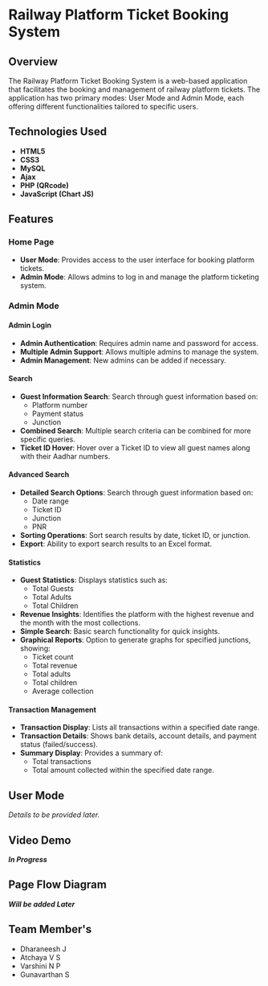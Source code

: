 # Railway Platform Ticket Booking System

## Overview

The Railway Platform Ticket Booking System is a web-based application that facilitates the booking and management of railway platform tickets. The application has two primary modes: User Mode and Admin Mode, each offering different functionalities tailored to specific users.

## Technologies Used
- **HTML5**
- **CSS3**
- **MySQL**
- **Ajax**
- **PHP (QRcode)**
- **JavaScript (Chart JS)**

## Features

### Home Page
- **User Mode**: Provides access to the user interface for booking platform tickets.
- **Admin Mode**: Allows admins to log in and manage the platform ticketing system.

### Admin Mode

#### Admin Login
- **Admin Authentication**: Requires admin name and password for access.
- **Multiple Admin Support**: Allows multiple admins to manage the system.
- **Admin Management**: New admins can be added if necessary.

#### Search
- **Guest Information Search**: Search through guest information based on:
  - Platform number
  - Payment status
  - Junction
- **Combined Search**: Multiple search criteria can be combined for more specific queries.
- **Ticket ID Hover**: Hover over a Ticket ID to view all guest names along with their Aadhar numbers.

#### Advanced Search
- **Detailed Search Options**: Search through guest information based on:
  - Date range
  - Ticket ID
  - Junction
  - PNR
- **Sorting Operations**: Sort search results by date, ticket ID, or junction.
- **Export**: Ability to export search results to an Excel format.

#### Statistics
- **Guest Statistics**: Displays statistics such as:
  - Total Guests
  - Total Adults
  - Total Children
- **Revenue Insights**: Identifies the platform with the highest revenue and the month with the most collections.
- **Simple Search**: Basic search functionality for quick insights.
- **Graphical Reports**: Option to generate graphs for specified junctions, showing:
  - Ticket count
  - Total revenue
  - Total adults
  - Total children
  - Average collection

#### Transaction Management
- **Transaction Display**: Lists all transactions within a specified date range.
- **Transaction Details**: Shows bank details, account details, and payment status (failed/success).
- **Summary Display**: Provides a summary of:
  - Total transactions
  - Total amount collected within the specified date range.

## User Mode
*Details to be provided later.*

## Video Demo
***In Progress***

## Page Flow Diagram 
***Will be added Later***

## Team Member's
- Dharaneesh J
- Atchaya  V  S
- Varshini  N  P
- Gunavarthan   S
